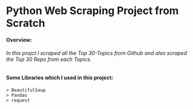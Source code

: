 # Python Web Scraping Project from Scratch
#### Overview:
###### In this projct I scraped all the Top 30-Topics from Github and also scraped the Top 30 Repo from each Topics.

#### Some Libraries which I used in this project:
```
> BeautifulSoup
> Pandas
> request
```
